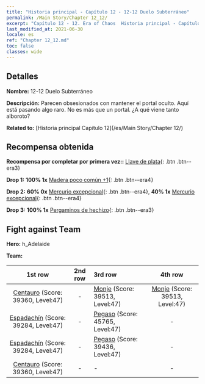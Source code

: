```yaml
---
title: "Historia principal - Capítulo 12 - 12-12 Duelo Subterráneo"
permalink: /Main Story/Chapter 12_12/
excerpt: "Capítulo 12 - 12. Era of Chaos  Historia principal - Capítulo 12_12. 12-12 Duelo Subterráneo"
last_modified_at: 2021-06-30
locale: es
ref: "Chapter 12_12.md"
toc: false
classes: wide
---
```


## Detalles

 **Nombre:** 12-12 Duelo Subterráneo

 **Descripción:** Parecen obsesionados con mantener el portal oculto. Aquí está pasando algo raro. No es más que un portal. ¿A qué viene tanto alboroto?

 **Related to:** [Historia principal Capítulo 12](/es/Main Story/Chapter 12/)

## Recompensa obtenida

 **Recompensa por completar por primera vez::** [Llave de plata](/ItemsES/con_693/){: .btn .btn--era3}

 **Drop 1:** **100% 1x** [Madera poco común +1](/ItemsES/mat_41/){: .btn .btn--era4}

 **Drop 2:** **60% 0x** [Mercurio excepcional](/ItemsES/mat_35/){: .btn .btn--era4}, **40% 1x** [Mercurio excepcional](/ItemsES/mat_35/){: .btn .btn--era4}

 **Drop 3:** **100% 1x** [Pergaminos de hechizo](/ItemsES/con_694/){: .btn .btn--era3}


## Fight against Team
 **Hero:** h_Adelaide

 **Team:**


  | 1st row | 2nd row | 3rd row | 4th row |
  |:----:|:----:|:----|:----:|
  | [Centauro](/es/units/Centaur/) (Score: 39360, Level:47)  | - | [Monje](/es/units/Monk/) (Score: 39513, Level:47)  | [Monje](/es/units/Monk/) (Score: 39513, Level:47)  |
  | [Espadachín](/es/units/Swordsman/) (Score: 39284, Level:47)  | - | [Pegaso](/es/units/Pegasus/) (Score: 45765, Level:47)  | - |
  | [Espadachín](/es/units/Swordsman/) (Score: 39284, Level:47)  | - | [Pegaso](/es/units/Pegasus/) (Score: 39436, Level:47)  | - |
  | [Centauro](/es/units/Centaur/) (Score: 39360, Level:47)  | - | - | - |


